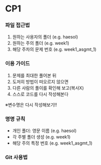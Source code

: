 # CP1 



### 파일 접근법
1. 원하는 사용자의 폴더 (e.g. haesol)
2. 원하는 주의 폴더 (e.g. week1)
3. 해당 주차의 문제 번호 (e.g. week1_asgmt_1)

### 이용 가이드
1. 문제를 최대한 풀어본 뒤
2. 도저히 방법이 떠오르지 않으면
3. 다른 사람의 풀이를 확인해 보고(복사X)
4. 스스로 코드를 다시 작성해본다

※변수명은 다시 작성해보기!!

### 명명 규칙
- 개인 폴더: 영문 이름 (e.g. haesol)
- 각 주별 폴더 생성 (e.g. week1)
- 해당 주의 특정 번호 (e.g. week1_asgmt_1)

### Git 사용법
